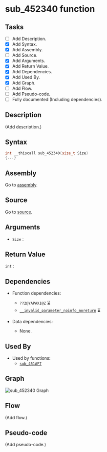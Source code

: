 # sub_452340 function

## Tasks

- [ ] Add Description.
- [X] Add Syntax.
- [X] Add Assembly.
- [ ] Add Source.
- [X] Add Arguments.
- [X] Add Return Value.
- [X] Add Dependencies.
- [X] Add Used By.
- [X] Add Graph.
- [ ] Add Flow.
- [ ] Add Pseudo-code.
- [ ] Fully documented (Including dependencies).

## Description

(Add description.)

## Syntax

```c
int __thiscall sub_452340(size_t Size)
{...}
```

## Assembly

Go to [assembly](../asm/sub_452340.asm).

## Source

Go to [source](../cc/sub_452340.cc).

## Arguments

* `Size` : 

## Return Value

`int` : 

## Dependencies

* Function dependencies:
  * `??2@YAPAXI@Z` ⌛
  * [`__invalid_parameter_noinfo_noreturn`](__invalid_parameter_noinfo_noreturn.md) ⌛


* Data dependencies:
  * None.

## Used By

* Used by functions:
  * [`sub_451AF7`](../md/sub_451AF7.md)

## Graph

![sub_452340 Graph](../svg/sub_452340.svg "sub_452340 Graph")

## Flow

(Add flow.)

## Pseudo-code

(Add pseudo-code.)
